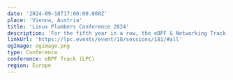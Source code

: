 ```yaml
---
date: '2024-09-18T17:00:00.000Z'
place: 'Vienna, Austria'
title: 'Linux Plumbers Conference 2024'
description: 'For the fifth year in a row, the eBPF & Networking Track is going to bring together developers, maintainers, and other contributors from all around the globe to discuss improvements to the Linux kernel’s networking stack as well as BPF subsystem and their surrounding user space ecosystems such libraries, loaders, compiler backends, and other related system tooling.'
linkUrl: 'https://lpc.events/event/18/sessions/181/#all'
ogImage: ogimage.png
type: Conference
conference: eBPF Track (LPC)
region: Europe
---
```

